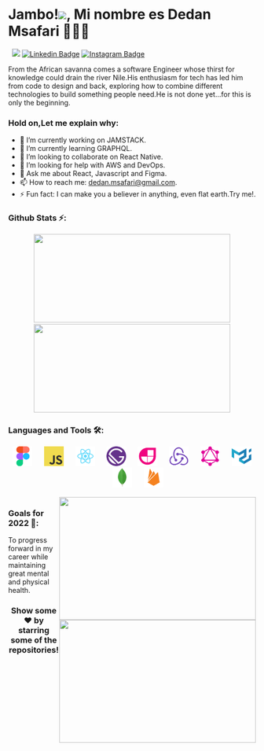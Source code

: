 # Jambo!<img src="https://media.giphy.com/media/MEFVcuRIoVETUMYZEe/giphy.gif" height="80px">, Mi nombre es Dedan Msafari 👨🏼‍💻 


&nbsp; ![](https://visitor-badge.glitch.me/badge?page_id=dedanmsafari.dedanmsafari&style=flat-square&color=38b000)
[![Linkedin Badge](https://img.shields.io/badge/-LinkedIn-0e76a8?style=flat-square&logo=Linkedin&logoColor=white)](https://linkedin.com/in/dedanmsafari)
[![Instagram Badge](https://img.shields.io/badge/-Instagram-e4405f?style=flat-square&logo=Instagram&logoColor=white)](https://instagram.com/dedan_eleven/)




From the African savanna comes a software Engineer whose thirst for knowledge could drain the river Nile.His enthusiasm for tech has led him from code to design and back, exploring how to combine different technologies to build something people need.He is not done yet...for this is only the beginning.

### Hold on,Let me explain why:

- 🔭 I’m currently working on JAMSTACK.
- 🌱 I’m currently learning GRAPHQL.
- 👯 I’m looking to collaborate on React Native.
- 🤔 I’m looking for help with AWS and DevOps.
- 💬 Ask me about React, Javascript and Figma.
- 📫 How to reach me: dedan.msafari@gmail.com.
- ⚡ Fun fact: I can make you a believer in anything, even flat earth.Try me!.



### Github Stats ⚡️:

<div align="center">
  <img height= "180em" width="400em" src="https://github-readme-stats.vercel.app/api/top-langs/?username=dedanmsafari&layout=compact&title_color=ff0a54&icon_color=ffff3f&text_color=ffffff&bg_color=0a0012&theme=radical&langs_count=4" />
  <img height= "180em" width="400em"  src="https://github-readme-stats.vercel.app/api?username=dedanmsafari&&show_icons=true&title_color=ff0a54&icon_color=ffff3f&text_color=ffffff&bg_color=0a0012&theme=radical" />
</div>

### Languages and Tools 🛠:

<div  align="center">
<code><img width="40" height="40" src="https://github.com/devicons/devicon/blob/master/icons/figma/figma-original.svg" alt="figma"></code>&nbsp;&nbsp;&nbsp;&nbsp;&nbsp;
<code><img width="40" height="40" src="https://raw.githubusercontent.com/github/explore/80688e429a7d4ef2fca1e82350fe8e3517d3494d/topics/javascript/javascript.png" alt="javascript"></code>&nbsp;&nbsp;&nbsp;&nbsp;&nbsp;
<code><img width="40" height="40" src="https://raw.githubusercontent.com/github/explore/80688e429a7d4ef2fca1e82350fe8e3517d3494d/topics/react/react.png" alt="react"></code>&nbsp;&nbsp;&nbsp;&nbsp;&nbsp;
<code><img width="40" height="40" src="https://github.com/devicons/devicon/blob/master/icons/gatsby/gatsby-original.svg" alt="gatsby"></code>&nbsp;&nbsp;&nbsp;&nbsp;&nbsp;
<code><img width="40" height="40" src="https://github.com/devicons/devicon/blob/master/icons/jamstack/jamstack-original.svg" alt="jamstack"></code>&nbsp;&nbsp;&nbsp;&nbsp;&nbsp;
<code><img width="40" height="40" src="https://raw.githubusercontent.com/github/explore/80688e429a7d4ef2fca1e82350fe8e3517d3494d/topics/redux/redux.png" alt="react"></code>&nbsp;&nbsp;&nbsp;&nbsp;&nbsp;
<code><img width="40" height="40" src="https://raw.githubusercontent.com/github/explore/80688e429a7d4ef2fca1e82350fe8e3517d3494d/topics/graphql/graphql.png" alt="graphql"></code>&nbsp;&nbsp;&nbsp;&nbsp;&nbsp;
<code><img width="40" height="40" src="https://github.com/devicons/devicon/blob/master/icons/materialui/materialui-original.svg" alt="material-ui"></code>&nbsp;&nbsp;&nbsp;&nbsp;&nbsp;
  <code><img width="40" height="40" src="https://github.com/devicons/devicon/blob/master/icons/mongodb/mongodb-original.svg" alt="mongodb"></code>&nbsp;&nbsp;&nbsp;&nbsp;&nbsp;
<code><img width="40" height="40" src="https://github.com/devicons/devicon/blob/master/icons/firebase/firebase-plain.svg" alt="firebase"></code>
</div>
&nbsp;
&nbsp;
&nbsp;
&nbsp;

  
<div align="center">
<img align="right" height="250" width="400" alt="" src="https://media.giphy.com/media/QHE5gWI0QjqF2/giphy.gif" />
<img align="right" height="250" width="400" alt="" src="https://media.giphy.com/media/lXHwJv89PvdN200Anr/giphy.gif" />
  </div>
  
  ### Goals for 2022 💪:
  
  To progress forward in my career while maintaining great mental and physical health.
  
  <div align="center">
  
### Show some ❤️ by starring some of the repositories!

</div>
